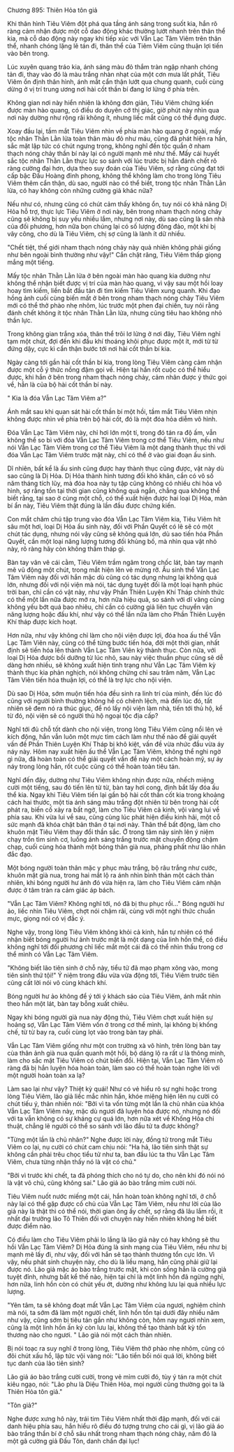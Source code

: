 




Chương 895: Thiên Hỏa tôn giả




Khi thân hình Tiêu Viêm đột phá qua tầng ánh sáng trong suốt kia, hắn rõ ràng cảm nhận được một cỗ dao động khác thường lướt nhanh trên thân thể kia, mà cỗ dao động này ngay khi tiếp xúc với Vẫn Lạc Tâm Viêm trên thân thể, nhanh chóng lặng lẽ tán đi, thân thể của Tiêm Viêm cũng thuận lợi tiến vào bên trong.

Lúc xuyên quang tráo kia, ánh sáng màu đỏ thắm tràn ngập nhanh chóng tản đi, thay vào đó là màu trắng nhàn nhạt của một cơn mưa lất phất, Tiêu Viêm ổn định thân hình, ánh mắt cẩn thận lướt qua chung quanh, cuối cùng dừng ở vị trí trung ương nơi hài cốt thần bí đang lơ lửng ở phía trên.

Không gian nơi này hiển nhiên là không đơn giản, Tiêu Viêm chứng kiến được màn hào quang, có điều do duyên cớ thị giác, giờ phút này nhìn qua nơi này dường như rộng rãi không ít, nhưng liếc mắt cũng có thể đụng được.

Xoay đầu lại, tầm mắt Tiêu Viêm nhìn về phía màn hào quang ở ngoài, mấy tộc nhân Thằn Lằn lửa toàn thân màu đỏ như máu, cũng đã phát hiện ra hắn, sắc mặt lập tức có chút ngưng trọng, không nghĩ đến tộc quần ở nham thạch nóng chảy thần bí này lại có người mạnh mẽ như thế. Mấy cái huyết sắc tộc nhân Thằn Lằn thực lực so sánh với lúc trước bị hắn đánh chết rõ ràng cường đại hơn, dựa theo suy đoán của Tiêu Viêm, sợ rằng cũng đạt tới cấp bậc Đấu Hoàng đỉnh phong, không thể không làm cho trong lòng Tiêu Viêm thêm cẩn thận, dù sao, người nào có thể biết, trong tộc nhân Thằn Lằn lửa, có hay không còn những cường giả khác nữa?

Nếu như có, nhưng cũng có chút cảm thấy không ổn, tuy nói có khả năng Dị Hỏa hỗ trợ, thực lực Tiêu Viêm ở nơi này, bên trong nham thạch nóng chảy cũng sẽ không bị suy yếu nhiều lắm, nhưng nơi này, dù sao cũng là sân nhà của đối phương, hơn nữa bọn chúng lại có số lượng đông đảo, một khi bị vây công, cho dù là Tiêu Viêm, chị sợ cũng là lành ít dữ nhiều.

"Chết tiệt, thế giới nham thạch nóng chảy này quả nhiên không phải giống như bên ngoài bình thường như vậy!" Cắn chặt răng, Tiêu Viêm thấp giọng mắng một tiếng.

Mấy tộc nhân Thằn Lằn lửa ở bên ngoài màn hào quang kia dường như không thể nhận biết được vị trí của màn hào quang, vì vậy sau một hồi loay hoay tìm kiếm, liền bắt đầu tản đi tìm kiếm Tiêu Viêm xung quanh. Khi đạo hồng ảnh cuối cùng biến mất ở bên trong nham thạch nóng chảy Tiêu Viêm mới có thể thở phào nhẹ nhõm, lúc trước một phen đại chiến, tuy nói rằng đánh chết không ít tộc nhân Thằn Lằn lửa, nhưng cũng tiêu hao không nhỏ thần lực.

Trong không gian trắng xóa, thân thể trôi lơ lửng ở nơi đây, Tiêu Viêm nghỉ tạm một chút, đợi đến khi đấu khí thoáng khôi phục được một ít, mới từ từ đứng dậy, cực kì cẩn thận bước tới nơi hài cốt thần bí kia.

Ngày càng tới gần hài cốt thần bí kia, trong lòng Tiêu Viêm càng cảm nhận được một cỗ ý thức nồng đậm gọi về. Hiện tại hắn rốt cuộc có thể hiểu được, khi hắn ở bên trong nham thạch nóng chảy, cảm nhân được ý thức gọi về, hẳn là của bộ hài cốt thần bí này.

" Kia là đóa Vẫn Lạc Tâm Viêm a?"

Ánh mắt sau khi quan sát hài cốt thần bí một hồi, tầm mắt Tiêu Viêm nhịn không được nhìn về phía trên bộ hài cốt, đó là một đóa hỏa diễm vô hình.

Đóa Vẫn Lạc Tâm Viêm này, chỉ hơi lớn một tí, trong đó tán ra độ ấm, vẫn không thể so bì với đóa Vẫn Lạc Tâm Viêm trong cơ thể Tiêu Viêm, nếu như nói Vẫn Lạc Tâm Viêm trong cơ thể Tiêu Viêm là một dạng thành thục thì với đóa Vẫn Lạc Tâm Viêm trước mặt này, chỉ có thể ở vào giai đoạn ấu sinh.

Dĩ nhiên, bất kể là ấu sinh cũng được hay thành thục cũng được, vật này dù sao cũng là Dị Hỏa. Dị Hỏa thành hình tương đối khó khăn, cần có vô số năm tháng tích lũy, mà đóa hoa này tụ tập cũng không có nhiều chi hỏa vô hình, sợ rằng tồn tại thời gian cũng không quá ngắn, chẳng qua không thể biết rằng, tại sao ở cùng một chỗ, có thể xuất hiện được hai loại Dị Hỏa, màn bí ẩn này, Tiêu Viêm thật đúng là lần đầu được chứng kiến.

Con mắt chăm chú tập trung vào đóa Vẫn Lạc Tâm Viêm kia, Tiêu Viêm hít sâu một hơi, loại Dị Hỏa ấu sinh này, đối với Phần Quyết có lẽ sẽ có một chút tác dụng, nhưng nói vậy cũng sẽ không quá lớn, dù sao tiến hóa Phần Quyết, cần một loại năng lượng tương đối khủng bố, mà nhìn qua vật nhỏ này, rõ ràng hãy còn không thấm tháp gì.

Bàn tay vân vê cái cằm, Tiêu Viêm trầm ngâm trong chốc lát, bàn tay mạnh mẽ vũ động một chút, trong mắt hiện lên vẻ mừng rỡ. Ấu sinh thể Vẫn Lạc Tâm Viêm này đối với hắn mặc dù cũng có tác dụng nhưng lại không quá lớn, nhưng đối với nội viện mà nói, tác dụng tuyệt đối là một loại hạnh phúc trời ban, chỉ cần có vật này, như vậy Phần Thiên Luyện Khí Tháp chính thức có thể một lần nữa được mở ra, hơn nữa hiệu quả, so sánh với dĩ vãng cũng không yếu bớt quá bao nhiêu, chỉ cần có cường giả liên tục chuyển vận năng lượng hoặc đấu khí, như vậy có thể lần nữa làm cho Phần Thiên Luyện Khí tháp được kích hoạt.

Hơn nữa, như vậy không chỉ làm cho nội viện được lợi, đóa hoa ấu thể Vẫn Lạc Tâm Viên này, cũng có thể từng bước tiến hóa, đời một thời gian, nhất định sẽ tiến hóa lên thành Vẫn Lạc Tâm Viên kỳ thành thục. Còn nữa, với loại Dị Hỏa được bồi dưỡng từ lúc nhỏ, sau này việc thuần phục cũng sẽ dễ dàng hơn nhiều, sẽ không xuất hiện tình trạng như Vẫn Lạc Tâm Viêm kỳ thành thục kia phản nghịch, nói không chừng chỉ sau trăm năm, Vẫn Lạc Tâm Viên tiến hóa thuận lợi, có thể là trợ lực cho nội viện.

Dù sao Dị Hỏa, sớm muộn tiến hóa đều sinh ra linh trí của mình, đến lúc đó cũng với người bình thường không hề có chênh lệch, mà đến lúc đó, tất nhiên sẽ đem nó ra thúc giục, để nó lấy nội viện làm nhà, tiến tới thủ hộ, kể từ đó, nội viện sẽ có người thủ hộ ngoại tộc địa cấp?

Nghĩ tới đủ chỗ tốt dành cho nội viện, trong lòng Tiêu Viêm cũng nổi lên vẻ kích động, hắn vẫn luôn một mực tìm cách làm như thế nào để giải quyết vấn đề Phần Thiên Luyện Khí Tháp bị khô kiệt, vấn đề vừa nhức đầu vừa áy náy này. Hôm nay xuất hiện ấu thể Vẫn Lạc Tâm Viêm, không thể nghi ngờ gì nữa, đã hoàn toàn có thể giải quyết vấn đề này một cách hoàn mỹ, sự áy náy trong lòng hắn, rốt cuộc cũng có thể hoàn toàn tiêu tán.

Nghĩ đến đây, dường như Tiêu Viêm không nhịn được nữa, nhếch miệng cười một tiếng, sau đó tiến lên từ từ, bàn tay hơi cong, định bắt lấy đóa ấu thể kia. Ngay khi Tiêu Viêm tiến lại gần bộ hài cốt thần cốt kia trong khoảng cách hai thước, một tia ánh sáng màu trắng đột nhiên từ bên trong hài cốt phát ra, biến cố xảy ra bất ngờ, làm cho Tiêu Viêm cả kinh, vội vàng lui về phía sau. Khi vừa lui về sau, cũng cùng lúc phát hiện điều kinh hãi, một cỗ sức mạnh đã khóa chặt bản thân ở tại nơi này. Thân thể bất động, làm cho khuôn mặt Tiêu Viêm thay đổi thần sắc. Ở trong tâm nảy sinh lên ý niệm chạy trốn tìm sinh cơ, luồng ánh sáng trắng trước mặt chuyển động chậm chạp, cuối cùng hóa thành một bóng thân già nua, phảng phất như lão nhân đắc đạo.

Một bóng người toàn thân mặc y phục màu trắng, bộ râu trắng như cước, khuôn mặt già nua, trong hai mắt lộ ra ánh nhìn bình thản một cách thản nhiên, khi bóng người hư ảnh đó vừa hiện ra, làm cho Tiêu Viêm cảm nhận được ở tâm tràn ra cảm giác áp bách.

"Vẫn Lạc Tâm Viêm? Không nghĩ tới, nó đã bị thu phục rồi..." Bóng người hư ảo, liếc nhìn Tiêu Viêm, chợt nói chậm rãi, cùng với một nghi thức chuẩn mực, giọng nói có vị đắc ý.

Nghe vậy, trong lòng Tiêu Viêm không khỏi cả kinh, hắn tự nhiên có thể nhận biết bóng người hư ảnh trước mặt là một dạng của linh hồn thể, có điều không nghĩ tới đối phương chỉ liếc mắt một cái đã có thể nhìn thấu trong cơ thể mình có Vẫn Lạc Tâm Viêm.

"Không biết lão tiên sinh ở chỗ này, tiểu tử đã mạo phạm xông vào, mong tiên sinh thứ tội!" Ý niệm trong đầu vừa vừa động tới, Tiêu Viêm trước tiên cũng cất lời nói vô cùng khách khí.

Bóng người hư ảo không để ý tới ý khách sáo của Tiêu Viêm, ánh mắt nhìn theo hắn một lát, bàn tay bỗng xuất chiêu.

Ngay khi bóng người già nua này động thủ, Tiêu Viêm chợt xuất hiện sự hoảng sợ, Vẫn Lạc Tâm Viêm vốn ở trong cơ thể mình, lại không bị khống chế, từ từ bay ra, cuối cùng lọt vào trong bàn tay phải.

Vẫn Lạc Tâm Viêm giống như một con trường xà vô hình, trên lòng bàn tay cùa thân ảnh già nua quấn quanh một hồi, bộ dáng lộ ra rất ư là thông minh, làm cho sắc mặt Tiêu Viêm có chút biến đổi. Hiện tại, Vẫn Lạc Tâm Viêm rõ ràng đã bị hắn luyện hóa hoàn toàn, làm sao có thể hoàn toàn nghe lời với một người hoàn toàn xa lạ?

Làm sao lại như vậy? Thiệt kỳ quái! Như có vẻ hiểu rõ sự nghi hoặc trong lòng Tiêu Viêm, lão giả liếc mắc nhìn hắn, khóe miệng hiện lên nụ cười có chút tiếu ý, thản nhiên nói: "Bởi vì ta vốn từng một lần là chủ nhân của khỏa Vẫn Lạc Tâm Viêm này, mặc dù ngươi đã luyện hóa được nó, nhưng nó đối với ta vẫn không có sự kháng cự quá lớn, hơn nữa xét về Khống Hỏa chi thuật, chẳng lẽ người có thể so sánh với lão đầu tử ta được không?

"Từng một lần là chủ nhân?" Nghe được lời này, đồng tử trong mắt Tiêu Viêm co lại, nụ cười có chút cam chịu nói: "Ha hả, lão tiên sinh thật sự không cần phải trêu chọc tiểu tử như ta, ban đầu lúc ta thu Vẫn Lạc Tâm Viêm, chưa từng nhận thấy nó là vật có chủ."

"Bởi vì trước khi chết, ta đã phóng thích cho nó tự do, cho nên khi đó nói nó là vật vô chủ, cũng không sai." Lão giả áo bào trắng mỉm cười nói.

Tiêu Viêm nuốt nước miếng một cái, hắn hoàn toàn không nghĩ tới, ở chỗ này lại có thể gặp được cố chủ của Vẫn Lạc Tâm Viêm, nếu như lời của lão giả này là thật thì có thể nói, thời gian ông ấy chết, sợ rằng đã lâu lắm rồi, ít nhất đại trưởng lão Tô Thiên đối với chuyện này hiển nhiên không hề biết được điểm nào.

Có điều làm cho Tiêu Viêm phải lo lắng là lão giả này có hay không sẽ thu hồi Vẫn Lạc Tâm Viêm? Dị Hỏa đúng là sinh mạng của Tiêu Viêm, nếu như bị mạnh mẽ lấy đi, như vậy, đối với hắn sẽ tạo thành thương tổn cực lớn. Vì vậy, nếu phát sinh chuyện này, cho dù là liều mạng, hắn cũng phải giữ lại được nó. Lão giả mặc áo bào trắng trước mặt, khi còn sống hẳn là cường giả tuyệt đỉnh, nhưng bất kể thế nào, hiện tại chỉ là một linh hồn đã ngừng nghỉ, hơn nữa, linh hồn còn có chút yếu ớt, dường như không lưu lại quá nhiều lực lượng.

"Yên tâm, ta sẽ không đoạt mất Vẫn Lạc Tâm Viêm của ngươi, nghiêm chỉnh mà nói, ta sớm đã làm một người chết, linh hồn tồn tại dưới đây nhiều năm như vậy, cũng sớm bị tiêu tán gần như không còn, hôm nay ngươi nhìn xem, cũng là một linh hồn ấn ký còn lưu lại, không thể tạo thành bất kỳ tổn thương nào cho ngươi. " Lão giả nói một cách thản nhiên.

Bị nói toạc ra suy nghĩ ở trong lòng, Tiêu Viêm thở phào nhẹ nhõm, cũng có đôi chút xấu hổ, lập tức vội vàng nói: "Lão tiền bối nói quá lời, không biết tục danh của lão tiên sinh?

Lão giả áo bào trắng cười cười, trong vẻ mỉm cười đó, tùy ý tán ra một chút kiêu ngạo, nói: "Lão phu là Diệu Thiên Hỏa, mọi người cũng thường gọi ta là Thiên Hỏa tôn giả."

"Tôn giả?"

Nghe được xưng hô này, trái tim Tiêu Viêm nhất thời đập mạnh, đối với cái danh hiệu phía sau, hắn hiểu rõ điều đó tượng trưng cho cái gì, vị lão giả áo bào trắng thần bí ở chỗ sâu nhất trong nham thạch nóng chảy, năm đó là một gã cường giả Đấu Tôn, danh chấn đại lục!




